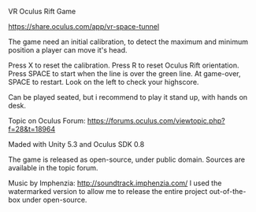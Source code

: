 VR Oculus Rift Game 

https://share.oculus.com/app/vr-space-tunnel

The game need an initial calibration, to detect the maximum and minimum position a player can move it's head.

Press X to reset the calibration. 
Press R to reset Oculus Rift orientation.
Press SPACE to start when the line is over the green line.
At game-over, SPACE to restart. Look on the left to check your highscore.

Can be played seated, but i recommend to play it stand up, with hands on desk.

Topic on Oculus Forum: https://forums.oculus.com/viewtopic.php?f=28&t=18964

Maded with Unity 5.3 and Oculus SDK 0.8

The game is released as open-source, under public domain. Sources are available in the topic forum.

Music by Imphenzia: http://soundtrack.imphenzia.com/ 
I used the watermarked version to allow me to release the entire project out-of-the-box under open-source.
